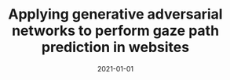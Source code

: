 ---
title: 'Applying generative adversarial networks to perform gaze path prediction in websites'
collection: publications
permalink: /publication/2021-CEUR Workshop Proceedings-Applying-generative.md
excerpt: 'G. Bonifazi, E. Corradini, G. Porcino, A. Scopelliti, D. Ursino, L. Virgili'
date: 2021-01-01
venue: 'CEUR Workshop Proceedings'
location: 'DII, Polytechnic University of Marche, Data Labs, Daimler AG, Energy Intelligence'
---